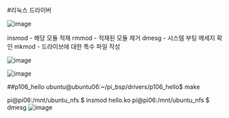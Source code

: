 #리눅스 드라이버

![image](https://github.com/tina908/LinuxBSP/assets/68736697/a096c230-a6c2-4543-8bb9-16bb36c750d0)

insmod - 해당 모듈 적재
rmmod - 적재된 모듈 제거
dmesg - 시스템 부팅 메세지 확인
mkmod - 드라이브에 대한 특수 파일 작성


![image](https://github.com/tina908/LinuxBSP/assets/68736697/e5806b41-087f-4009-8b38-f4b040363209)

![image](https://github.com/tina908/LinuxBSP/assets/68736697/01897e9f-fc18-4f4c-86c8-c889be447d5c)

##p106_hello
ubuntu@ubuntu06:~/pi_bsp/drivers/p106_hello$ make

pi@pi06:/mnt/ubuntu_nfs $ insmod hello.ko
pi@pi06:/mnt/ubuntu_nfs $ dmesg
![image](https://github.com/tina908/LinuxBSP/assets/68736697/a3da9ba2-69e9-4296-b874-0ecb49719e80)
